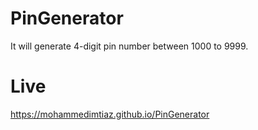 # PinGenerator

It will generate 4-digit pin number between 1000 to 9999.

# Live
https://mohammedimtiaz.github.io/PinGenerator
